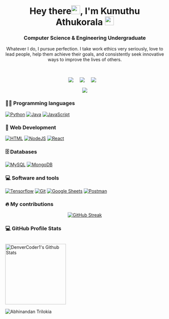 <h1 align="center" style="font-weight:bold;">Hey there<img src="https://media.giphy.com/media/hvRJCLFzcasrR4ia7z/giphy.gif" width="28">, I'm Kumuthu Athukorala   <img src="https://emojis.slackmojis.com/emojis/images/1531849430/4246/blob-sunglasses.gif?1531849430" width="28"/></h3>

<h3 align="center">Computer Science & Engineering Undergraduate </h3>

</p>
</p>
<p align="center">
Whatever I do, I pursue perfection. I take work ethics very seriously, love to lead people, help them achieve their goals, and consistently seek innovative ways to improve the lives of others.
<br><br>
 
<br>
 <p align="center">
 <a href="https://twitter.com/Kumuthu5"><img src="https://img.shields.io/twitter/follow/Kumuthu5?style=social" /></a>&nbsp;&nbsp;&nbsp;&nbsp;
   <a href="https://www.linkedin.com/in/kumuthu-athukorala/"><img src="https://img.shields.io/badge/Kumuthu_Athukorala-blue?logo=LinkedIn&link=https%3A%2F%2Fwww.linkedin.com%2Fin%2Fkumuthu-athukorala" /></a>&nbsp;&nbsp;&nbsp;&nbsp
   <a href="https://www.facebook.com/kumuthu.athukorala"><img src="https://img.shields.io/badge/-Kumuthu%20Athukorala-brightgreen?style=flat-square&logo=facebook&logoColor=white&link=https://www.facebook.com/kumuthu.athukorala" /></a>&nbsp;&nbsp;&nbsp;&nbsp
   <p  align="center">
<img src="https://visitor-badge.laobi.icu/badge?page_id=KumuthuA"/>       
</p>
 
 ### 👨‍💻 Programming languages

<p>
    <a href="https://github.com/search?q=user%3ADenverCoder1+is%3Arepo+language%3Apython"><img alt="Python" src="https://img.shields.io/badge/Python%20-%2314354C.svg?logo=python&logoColor=white"></a>
    <a href="https://github.com/search?q=user%3ADenverCoder1+is%3Arepo+language%3Ajava"><img alt="Java" src="https://img.shields.io/badge/Java-%23007396.svg?logo=java&logoColor=white"></a>
    <a href="https://github.com/search?q=user%3ADenverCoder1+is%3Arepo+language%3Ajavascript"><img alt="JavaScript" src="https://img.shields.io/badge/JavaScript%20-%23F7DF1E.svg?logo=javascript&logoColor=black"></a>
</p>

### 🧰 Web Development

<p>
    <a href="https://github.com/search?q=user%3ADenverCoder1+is%3Arepo+language%3Ahtml"><img alt="HTML" src="https://img.shields.io/badge/HTML%20-%23E34F26.svg?logo=html5&logoColor=white"></a>
    <a href="https://github.com/search?q=user%3ADenverCoder1+is%3Arepo+language%3Ajavascript"><img alt="NodeJS" src="https://img.shields.io/badge/Node.js%20-%2343853D.svg?logo=node.js&logoColor=white"></a>
    <a href="#"><img alt="React" src="https://img.shields.io/badge/REACT-5c6ca4?logo=react&logoColor=white"></a>
</p>

### 🗄️ Databases

<p>
    <a href="#"><img alt="MySQL" src="https://img.shields.io/badge/MySQL-%2300f.svg?logo=mysql&logoColor=white"></a>
    <a href="#"><img alt="MongoDB" src ="https://img.shields.io/badge/MongoDB-%234ea94b.svg?logo=mongodb&logoColor=white"></a>
</p>

### 💻 Software and tools

<p>
     <a href="#"><img alt="Tensorflow" src="https://img.shields.io/badge/Tensorflow-b6ccd2?logo=tensorflow&logoColor=white"></a>
    <a href="#"><img alt="Git" src="https://img.shields.io/badge/Git%20-%23F05033.svg?logo=git&logoColor=white"></a>
    <a href="#"><img alt="Google Sheets" src="https://img.shields.io/badge/Google%20Sheets%20-%2334A853.svg?logo=google%20sheets&logoColor=white"></a>
    <a href="#"><img alt="Postman" src="https://img.shields.io/badge/Postman-FF6C37?logo=postman&logoColor=white"></a>
</p>

### 🔥 My contributions

<p align="center">
<a href="https://git.io/streak-stats"><img src="https://github-readme-streak-stats.herokuapp.com?user=KumuthuA&exclude_days=Sun%2CSat" alt="GitHub Streak" /></a>
</p>

<!-- https://github.com/anuraghazra/github-readme-stats -->

### 💻 GitHub Profile Stats
  <br/>
    <img alt="DenverCoder1's Github Stats" src="https://denvercoder1-github-readme-stats.vercel.app/api?username=KumuthuA&show_icons=true&count_private=true&theme=react&hide_border=true&bg_color=1F222E&title_color=F85D7F&icon_color=F8D866" height="192px"/></a>
    
![Abhinandan Trilokia](https://raw.githubusercontent.com/Trilokia/Trilokia/379277808c61ef204768a61bbc5d25bc7798ccf1/bottom_header.svg)
<br>
